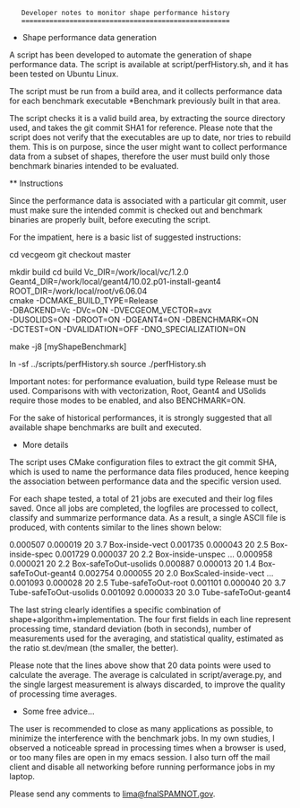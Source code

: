

       Developer notes to monitor shape performance history
       ====================================================


* Shape performance data generation

A script has been developed to automate the generation of shape
performance data.  The script is available at script/perfHistory.sh,
and it has been tested on Ubuntu Linux.

The script must be run from a build area, and it collects performance
data for each benchmark executable *Benchmark previously built in that
area.

The script checks it is a valid build area, by extracting the source
directory used, and takes the git commit SHA1 for reference.  Please
note that the script does not verify that the executables are up to
date, nor tries to rebuild them.  This is on purpose, since the user
might want to collect performance data from a subset of shapes,
therefore the user must build only those benchmark binaries intended
to be evaluated.

** Instructions

Since the performance data is associated with a particular git commit,
user must make sure the intended commit is checked out and benchmark
binaries are properly built, before executing the script.

For the impatient, here is a basic list of suggested instructions:

  cd vecgeom
  git checkout master

  mkdir build
  cd build
  Vc_DIR=/work/local/vc/1.2.0 \
    Geant4_DIR=/work/local/geant4/10.02.p01-install-geant4 \
    ROOT_DIR=/work/local/root/v6.06.04 \
    cmake  -DCMAKE_BUILD_TYPE=Release \
    -DBACKEND=Vc -DVc=ON -DVECGEOM_VECTOR=avx \
    -DUSOLIDS=ON -DROOT=ON -DGEANT4=ON -DBENCHMARK=ON \
    -DCTEST=ON -DVALIDATION=OFF -DNO_SPECIALIZATION=ON

  make -j8 [myShapeBenchmark]

  ln -sf ../scripts/perfHistory.sh
  source ./perfHistory.sh

Important notes: for performance evaluation, build type Release must
be used.  Comparisons with with vectorization, Root, Geant4 and
USolids require those modes to be enabled, and also BENCHMARK=ON.

For the sake of historical performances, it is strongly suggested that
all available shape benchmarks are built and executed.

* More details

The script uses CMake configuration files to extract the git commit
SHA, which is used to name the performance data files produced, hence
keeping the association between performance data and the specific
version used.

For each shape tested, a total of 21 jobs are executed and their log
files saved.  Once all jobs are completed, the logfiles are processed
to collect, classify and summarize performance data.  As a result, a
single ASCII file is produced, with contents similar to the lines
shown below:

0.000507 0.000019 20 3.7 Box-inside-vect
0.001735 0.000043 20 2.5 Box-inside-spec
0.001729 0.000037 20 2.2 Box-inside-unspec
...
0.000958 0.000021 20 2.2 Box-safeToOut-usolids
0.000887 0.000013 20 1.4 Box-safeToOut-geant4
0.002754 0.000055 20 2.0 BoxScaled-inside-vect
...
0.001093 0.000028 20 2.5 Tube-safeToOut-root
0.001101 0.000040 20 3.7 Tube-safeToOut-usolids
0.001092 0.000033 20 3.0 Tube-safeToOut-geant4


The last string clearly identifies a specific combination of
shape+algorithm+implementation.  The four first fields in each line
represent processing time, standard deviation (both in seconds),
number of measurements used for the averaging, and statistical
quality, estimated as the ratio st.dev/mean (the smaller, the
better).

Please note that the lines above show that 20 data points were used to
calculate the average. The average is calculated in script/average.py,
and the single largest measurement is always discarded, to improve
the quality of processing time averages.

* Some free advice...

The user is recommended to close as many applications as possible, to
minimize the interference with the benchmark jobs.  In my own studies,
I observed a noticeable spread in processing times when a browser is
used, or too many files are open in my emacs session.  I also turn off
the mail client and disable all networking before running performance
jobs in my laptop.

Please send any comments to lima@fnalSPAMNOT.gov.
